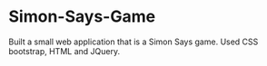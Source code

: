 # Simon-Says-Game
Built a small web application that is a Simon Says game. Used CSS bootstrap, HTML and JQuery. 
